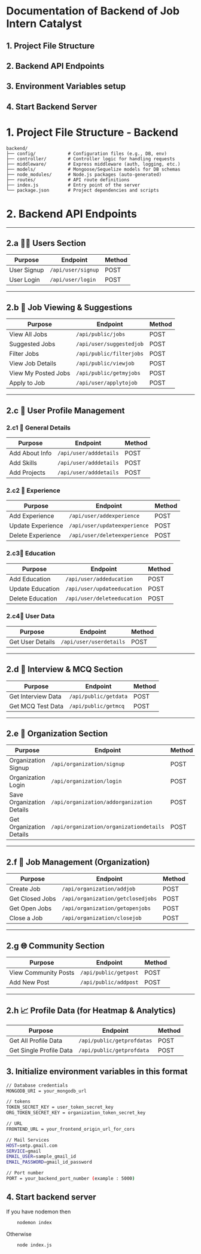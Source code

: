 # Documentation of Backend of Job Intern Catalyst

## 1. Project File Structure
## 2. Backend API Endpoints
## 3. Environment Variables setup
## 4. Start Backend Server

# 1.  Project File Structure - Backend

```
backend/
├── config/            # Configuration files (e.g., DB, env)
├── controller/        # Controller logic for handling requests
├── middleware/        # Express middleware (auth, logging, etc.)
├── models/            # Mongoose/Sequelize models for DB schemas
├── node_modules/      # Node.js packages (auto-generated)
├── routes/            # API route definitions
├── index.js           # Entry point of the server
└── package.json       # Project dependencies and scripts
```


# 2. Backend API Endpoints

---

## 2.a 🧑‍💼 Users Section

| Purpose      | Endpoint                         | Method |
|--------------|----------------------------------|--------|
| User Signup  | `/api/user/signup`              | POST   |
| User Login   | `/api/user/login`               | POST   |

---

## 2.b 🧳 Job Viewing & Suggestions

| Purpose                  | Endpoint                              | Method |
|--------------------------|---------------------------------------|--------|
| View All Jobs            | `/api/public/jobs`                   | POST   |
| Suggested Jobs           | `/api/user/suggestedjob`             | POST   |
| Filter Jobs              | `/api/public/filterjobs`             | POST   |
| View Job Details         | `/api/public/viewjob`                | POST   |
| View My Posted Jobs      | `/api/public/getmyjobs`              | POST   |
| Apply to Job             | `/api/user/applytojob`               | POST   |

---

## 2.c 👤 User Profile Management

### 2.c1 🔹 General Details

| Purpose          | Endpoint                         | Method |
|------------------|----------------------------------|--------|
| Add About Info   | `/api/user/adddetails`          | POST   |
| Add Skills       | `/api/user/adddetails`          | POST   |
| Add Projects     | `/api/user/adddetails`          | POST   |

### 2.c2 🔹 Experience

| Purpose              | Endpoint                            | Method |
|----------------------|-------------------------------------|--------|
| Add Experience       | `/api/user/addexperience`          | POST   |
| Update Experience    | `/api/user/updateexperience`       | POST   |
| Delete Experience    | `/api/user/deleteexperience`       | POST   |

### 2.c3🔹 Education

| Purpose              | Endpoint                            | Method |
|----------------------|-------------------------------------|--------|
| Add Education        | `/api/user/addeducation`           | POST   |
| Update Education     | `/api/user/updateeducation`        | POST   |
| Delete Education     | `/api/user/deleteeducation`        | POST   |

### 2.c4🔹 User Data

| Purpose              | Endpoint                            | Method |
|----------------------|-------------------------------------|--------|
| Get User Details     | `/api/user/userdetails`            | POST   |

---

## 2.d 🧪 Interview & MCQ Section

| Purpose              | Endpoint                            | Method |
|----------------------|-------------------------------------|--------|
| Get Interview Data   | `/api/public/getdata`              | POST   |
| Get MCQ Test Data    | `/api/public/getmcq`               | POST   |

---

## 2.e 🏢 Organization Section

| Purpose                     | Endpoint                                 | Method |
|-----------------------------|------------------------------------------|--------|
| Organization Signup         | `/api/organization/signup`              | POST   |
| Organization Login          | `/api/organization/login`               | POST   |
| Save Organization Details   | `/api/organization/addorganization`     | POST   |
| Get Organization Details    | `/api/organization/organizationdetails` | POST   |

---

## 2.f 🧾 Job Management (Organization)

| Purpose                     | Endpoint                            | Method |
|-----------------------------|-------------------------------------|--------|
| Create Job                  | `/api/organization/addjob`         | POST   |
| Get Closed Jobs             | `/api/organization/getclosedjobs`  | POST   |
| Get Open Jobs               | `/api/organization/getopenjobs`    | POST   |
| Close a Job                 | `/api/organization/closejob`       | POST   |

---

## 2.g 🌐 Community Section

| Purpose              | Endpoint                            | Method |
|----------------------|-------------------------------------|--------|
| View Community Posts | `/api/public/getpost`              | POST   |
| Add New Post         | `/api/public/addpost`              | POST   |

---

## 2.h 📈 Profile Data (for Heatmap & Analytics)

| Purpose                         | Endpoint                             | Method |
|----------------------------------|--------------------------------------|--------|
| Get All Profile Data             | `/api/public/getprofdatas`          | POST   |
| Get Single Profile Data          | `/api/public/getprofdata`           | POST   |




## 3. Initialize environment variables in this format

``` bash
// Database credentials
MONGODB_URI = your_mongodb_url

// tokens
TOKEN_SECRET_KEY = user_token_secret_key
ORG_TOKEN_SECRET_KEY = organization_token_secret_key

// URL
FRONTEND_URL = your_frontend_origin_url_for_cors

// Mail Services
HOST=smtp.gmail.com
SERVICE=gmail
EMAIL_USER=sample_gmail_id
EMAIL_PASSWORD=gmail_id_password

// Port number
PORT = your_backend_port_number (example : 5000)
```


## 4. Start backend server

If you have nodemon then 

``` bash
    nodemon index
```

Otherwise 

``` bash
    node index.js
```
